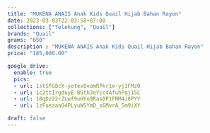 ```yaml
---
title: "MUKENA ANAIS Anak Kids Quail Hijab Bahan Rayon"
date: 2023-03-03T22:03:58+07:00
collections: ["Telekung", "Quail"]
brands: "Quail"
grams: "650"
description : "MUKENA ANAIS Anak Kids Quail Hijab Bahan Rayon"
price: "185,000.00"

google_drive:
  enable: true
  pics:
  - url: 1stSfG8cX-yotev8vomRPkr1e-yj1FMz0
  - url: 1c2ttIrgduyE-BGthJeYjc4AfuhPqj1SC
  - url: 18qDz22rZLwf9uHYo9Ras0P1FNM4i6PYY
  - url: 1zFuezaaO4PLyuWSYmD_s6MvrA_Sm9iXY

draft: false
---
```


  
 
